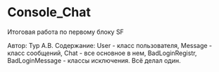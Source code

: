 # Console_Chat
Итоговая работа по первому блоку SF

Автор: Тур А.В. 
Содержание: User - класс пользователя, Message - класс сообщений, Chat - все основное в нем, BadLoginRegistr, BadLoginMessage - классы исключения. Всё делал один.

